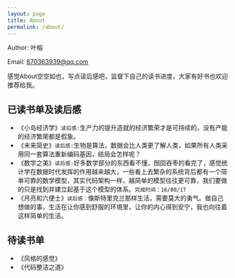 ```yaml
---
layout: page
title: About
permalink: /about/
---
```


Author: 叶榕

Email: 670363939@qq.com

感觉About空空如也，写点读后感吧，监督下自己的读书进度，大家有好书也欢迎推荐给我。
## 已读书单及读后感
+ 《小岛经济学》`读后感:`生产力的提升造就的经济繁荣才是可持续的，没有产能的经济繁荣都是假象。
+ 《未来简史》`读后感:`生物是算法，数据会比人类更了解人类，如果所有人类采用同一套算法重新编码基因，结局会怎样呢？
+ 《数学之美》`读后感:`好多数学部分的东西看不懂，囫囵吞枣的看完了，感觉统计学在数据时代发挥的作用越来越大，一些看上去繁杂的系统背后都有一个简单可靠的数学模型，其实代码架构一样，越简单的模型往往更可靠，我们要做的只是找到并建立起基于这个模型的体系。`完成时间：16/08/17`
+ 《月亮和六便士》`读后感：`像斯特里克兰那样生活，需要莫大的勇气。做自己想做的事，生活在让你感到舒服的环境里，让你的内心得到安宁，我也向往着这样简单的生活。
## 待读书单

+ 《风格的感觉》
+ 《代码整洁之道》